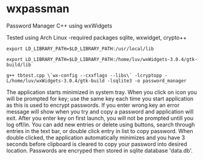 # wxpassman
Password Manager C++ using wxWidgets

Tested using Arch Linux -required packages sqlite, wxwidget, crypto++ 

```
export LD_LIBRARY_PATH=$LD_LIBRARY_PATH:/usr/local/lib

export LD_LIBRARY_PATH=$LD_LIBRARY_PATH:/home/luv/wxWidgets-3.0.4/gtk-build/lib

g++ tbtest.cpp \`wx-config --cxxflags --libs\` -lcryptopp -L/home/luv/wxWidgets-3.0.4/gtk-build -lsqlite3 -o password_manager
```

The application starts minimized in system tray. When you click on icon you will be prompted for key; use the same key each time you start application as this is used to encrypt passwords. If you enter wrong key an error message will show when you try and copy a password and application will exit.
After you enter key on first launch, you will not be prompted untill you log off/in.  You can add new entries or delete using buttons, search through entries in the text bar, or double click entry in list to copy password. When double clicked, the application automatically minimizes and you have 3 seconds before clipboard is cleared to copy your password into desired location. Passwords are encryped then stored in sqlite database 'data.db'. 
